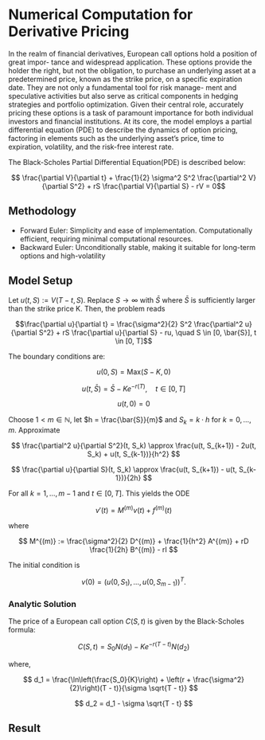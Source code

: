# Numerical Computation for Derivative Pricing

In the realm of financial derivatives, European call options hold a position of great impor- tance and widespread application. 
These options provide the holder the right, but not the obligation, to purchase an underlying asset at a predetermined price, 
known as the strike price, on a specific expiration date. They are not only a fundamental tool for risk manage- ment and speculative 
activities but also serve as critical components in hedging strategies and portfolio optimization. Given their central role, accurately 
pricing these options is a task of paramount importance for both individual investors and financial institutions. 
At its core, the model employs a partial differential equation (PDE) to describe the dynamics of option pricing, 
factoring in elements such as the underlying asset’s price, time to expiration, volatility, and the risk-free interest rate.


The Black-Scholes Partial Differential Equation(PDE) is described below:

$$ \frac{\partial V}{\partial t} + \frac{1}{2} \sigma^2 S^2 \frac{\partial^2 V}{\partial S^2} + rS \frac{\partial V}{\partial S} - rV = 0$$

## Methodology

- Forward Euler: 
Simplicity and ease of implementation. Computationally efficient, requiring minimal computational resources.
- Backward Euler: 
Unconditionally stable, making it suitable for long-term options and high-volatility

## Model Setup

Let $u(t, S) := V(T - t, S)$. Replace $S \rightarrow \infty$ with $\bar{S}$ where $\bar{S}$ is 
sufficiently larger than the strike price K. Then, the problem reads

$$\frac{\partial u}{\partial t} = \frac{\sigma^2}{2} S^2 \frac{\partial^2 u}{\partial S^2} + rS \frac{\partial u}{\partial S} - ru,
\quad S \in [0, \bar{S}], t \in [0, T]$$

The boundary conditions are:

$$
u(0, S) = \mathrm{Max}(S-K,0)
$$

$$
u(t, \bar{S}) = \bar{S} - Ke^{-r(T)},
\quad t \in [0, T]
$$

$$
u(t,0) = 0
$$

Choose $1 < m \in \mathbb{N}$, let $h = \frac{\bar{S}}{m}$ and $S_k = k \cdot h$ for $k = 0, \ldots, m$. Approximate

$$
\frac{\partial^2 u}{\partial S^2}(t, S_k) \approx \frac{u(t, S_{k+1}) - 2u(t, S_k) + u(t, S_{k-1})}{h^2}
$$

$$
\frac{\partial u}{\partial S}(t, S_k) \approx \frac{u(t, S_{k+1}) - u(t, S_{k-1})}{2h}
$$

For all $k = 1, \ldots, m-1$ and $t \in [0, T]$. This yields the ODE

$$
v'(t) = M^{(m)} v(t) + f^{(m)}(t)
$$

where

$$
M^{(m)} := \frac{\sigma^2}{2} D^{(m)} + \frac{1}{h^2} A^{(m)} + rD \frac{1}{2h} B^{(m)} - rI
$$

The initial condition is

$$
v(0) = \left( u(0, S_1), \ldots, u(0, S_{m-1}) \right)^T.
$$

### Analytic Solution

The price of a European call option $C(S, t)$ is given by the Black-Scholes formula:

$$
C(S, t) = S_0 N(d_1) - K e^{-r(T - t)} N(d_2)
$$

where,

$$
d_1 = \frac{\ln\left(\frac{S_0}{K}\right) + \left(r + \frac{\sigma^2}{2}\right)(T - t)}{\sigma \sqrt{T - t}}
$$

$$
d_2 = d_1 - \sigma \sqrt{T - t}
$$

## Result








